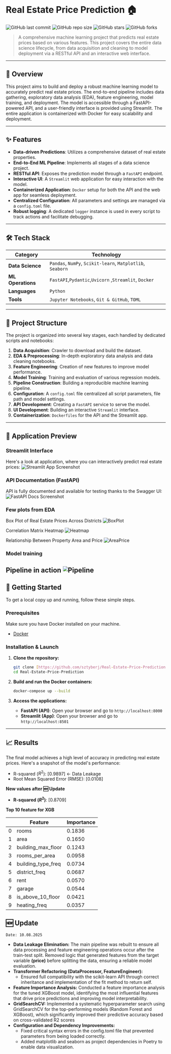 # Real Estate Price Prediction 🏠

![GitHub last commit](https://img.shields.io/github/last-commit/sztyberj/Real-Estate-Price-Prediction?style=for-the-badge&color=blue)
![GitHub repo size](https://img.shields.io/github/repo-size/sztyberj/Real-Estate-Price-Prediction?style=for-the-badge&color=green)
![GitHub stars](https://img.shields.io/github/stars/sztyberj/Real-Estate-Price-Prediction?style=for-the-badge&color=yellow)
![GitHub forks](https://img.shields.io/github/forks/sztyberj/Real-Estate-Price-Prediction?style=for-the-badge&color=orange)

> A comprehensive machine learning project that predicts real estate prices based on various features. This project covers the entire data science lifecycle, from data acquisition and cleaning to model deployment via a RESTful API and an interactive web interface.

---

## 🚀 Overview

This project aims to build and deploy a robust machine learning model to accurately predict real estate prices. The end-to-end pipeline includes data gathering, exploratory data analysis (EDA), feature engineering, model training, and deployment. The model is accessible through a FastAPI-powered API, and a user-friendly interface is provided using Streamlit. The entire application is containerized with Docker for easy scalability and deployment.

---

## ✨ Features

* **Data-driven Predictions**: Utilizes a comprehensive dataset of real estate properties.
* **End-to-End ML Pipeline**: Implements all stages of a data science project.
* **RESTful API**: Exposes the prediction model through a `FastAPI` endpoint.
* **Interactive UI**: A `Streamlit` web application for easy interaction with the model.
* **Containerized Application**: `Docker` setup for both the API and the web app for seamless deployment.
* **Centralized Configuration**: All parameters and settings are managed via a `config.toml` file.
* **Robust logging**: A dedicated `logger` instance is used in every script to track actions and facilitate debugging.

---

## 🛠️ Tech Stack

| Category          | Technology                                                                                                                                                             |
| ----------------- | ---------------------------------------------------------------------------------------------------------------------------------------------------------------------- |
| **Data Science** | `Pandas`, `NumPy`, `Scikit-learn`, `Matplotlib`, `Seaborn`                                                                                                             |
| **ML Operations** | `FastAPI`,`Pydantic`,`Uvicorn` ,`Streamlit`, `Docker`                                                                                                                                       |
| **Languages** | `Python`                                                                                                                                                               |
| **Tools** | `Jupyter Notebooks`, `Git & GitHub`, `TOML`                                                                                                                                    |

---

## 📂 Project Structure

The project is organized into several key stages, each handled by dedicated scripts and notebooks:

1.  **Data Acquisition**: Crawler to download and build the dataset.
2.  **EDA & Preprocessing**: In-depth exploratory data analysis and data cleaning notebooks.
3.  **Feature Engineering**: Creation of new features to improve model performance.
4.  **Model Training**: Training and evaluation of various regression models.
5.  **Pipeline Construction**: Building a reproducible machine learning pipeline.
6.  **Configuration**: A `config.toml` file centralized all script parameters, file path and model settings.
7.  **API Development**: Creating a `FastAPI` service to serve the model.
8.  **UI Development**: Building an interactive `Streamlit` interface.
9.  **Containerization**: `Dockerfiles` for the API and the Streamlit app.

---

## 📸 Application Preview

### Streamlit Interface
Here's a look at application, where you can interactively predict real estate prices:
![Streamlit App Screenshot](https://github.com/user-attachments/assets/30de4b39-7196-4769-baac-e9a4b3ade051)

### API Documentation (FastAPI)
API is fully documented and available for testing thanks to the Swagger UI:
![FastAPI Docs Screenshot](https://github.com/user-attachments/assets/f6f3dbf9-98e7-4b3c-8527-08bf6a3c7863)

### Few plots from EDA
Box Plot of Real Estate Prices Across Districts
![BoxPlot](https://github.com/user-attachments/assets/b1782cb5-bc85-4598-bccf-535d63775ce2)

Correlation Matrix Heatmap
![Heatmap](https://github.com/user-attachments/assets/86ef8636-e709-4db5-975b-de8569e9a50e)

Relationship Between Property Area and Price
![AreaPrice](https://github.com/user-attachments/assets/b86ed4b6-2b05-499e-a40e-31085a31b41b)

### Model training
Pipeline in action
![Pipeline](https://github.com/user-attachments/assets/657548f8-4b2d-4da2-82e2-459dd7306b96)
---

## 🏁 Getting Started

To get a local copy up and running, follow these simple steps.

### Prerequisites

Make sure you have Docker installed on your machine.
* [Docker](https://www.docker.com/get-started)

### Installation & Launch

1.  **Clone the repository:**
    ```sh
    git clone [https://github.com/sztyberj/Real-Estate-Price-Prediction.git](https://github.com/sztyberj/Real-Estate-Price-Prediction.git)
    cd Real-Estate-Price-Prediction
    ```

2.  **Build and run the Docker containers:**
    ```sh
    docker-compose up --build
    ```

3.  **Access the applications:**
    * **FastAPI (API)**: Open your browser and go to `http://localhost:8000`
    * **Streamlit (App)**: Open your browser and go to `http://localhost:8501`

---

## 📈 Results

The final model achieves a high level of accuracy in predicting real estate prices. Here's a snapshot of the model's performance:

* R-squared ($R^2$): [0.9897] <- Data Leakage
* Root Mean Squared Error (RMSE): [0.0108]

**New values after 🆕 Update**

* **R-squared ($R^2$)**: [0.8709]

**Top 10 feature for XGB**

| | Feature | Importance |
|---|---|---|
| 0 | rooms | 0.1836 |
| 1 | area | 0.1650 |
| 2 | building_max_floor | 0.1243 |
| 3 | rooms_per_area | 0.0958 |
| 4 | building_type_freq | 0.0734 |
| 5 | district_freq | 0.0687 |
| 6 | rent | 0.0570 |
| 7 | garage | 0.0544 |
| 8 | is_above_10_floor| 0.0421 |
| 9 | heating_freq | 0.0357 |

## 🆕 Update 
`Date: 10.08.2025`
* **Data Leakage Elimination:** The main pipeline was rebuilt to ensure all data processing and feature engineering operations occur after the train-test split. Removed logic that generated features from the target variable **(price)** before splitting the data, ensuring a reliable model evaluation.
* **Transformer Refactoring (DataProcessor, FeatureEngineer):** 
    * Ensured full compatibility with the scikit-learn API through correct inheritance and implementation of the fit method to return self.
* **Feature Importance Analysis:** Conducted a feature importance analysis for the tuned XGBoost model, identifying the most influential features that drive price predictions and improving model interpretability.
* **GridSearchCV:** Implemented a systematic hyperparameter search using GridSearchCV for the top-performing models (Random Forest and XGBoost), which significantly improved their predictive accuracy based on cross-validated R2 scores
* **Configuration and Dependency Improvements:**
    * Fixed critical syntax errors in the config.toml file that prevented parameters from being loaded correctly.
    * Added matplotlib and seaborn as project dependencies in Poetry to enable data visualization.
